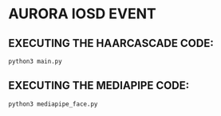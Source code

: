 # AURORA IOSD EVENT

## EXECUTING THE HAARCASCADE CODE:
```
python3 main.py
```

## EXECUTING THE MEDIAPIPE CODE:
```
python3 mediapipe_face.py
```
